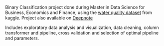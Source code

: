 Binary Classification project done during Master in Data Science for Business, Economics and Finance, using the <a href="https://www.kaggle.com/datasets/mssmartypants/water-quality">water quality dataset</a> from kaggle. Project also available on <a href="https://deepnote.com/workspace/acme-inc-9dd7-0ccd532a-5896-44c6-b58b-02d6668f6611/project/Binary-Classification-Project-Pezzutti-07a611fa-11f4-4f2b-b529-7b8f3376128c">Deepnote</a>

Includes exploratory data analysis and visualization, data cleaning, column transformer and pipeline, cross validation and selection of optimal pipeline and parameters.
